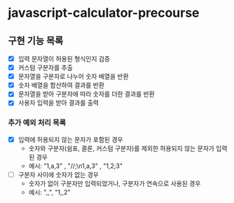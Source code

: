# javascript-calculator-precourse

## 구현 기능 목록

- [x] 입력 문자열이 허용된 형식인지 검증
- [x] 커스텀 구분자를 추출
- [x] 문자열을 구분자로 나누어 숫자 배열을 반환
- [x] 숫자 배열을 합산하여 결과를 반환
- [x] 문자열을 받아 구분자에 따라 숫자를 더한 결과를 반환
- [x] 사용자 입력을 받아 결과를 출력

### 추가 예외 처리 목록

- [x] 입력에 허용되지 않는 문자가 포함된 경우
  - 숫자와 구분자(쉼표, 콜론, 커스텀 구분자)를 제외한 허용되지 않는 문자가 입력된 경우
  - 예시: "1,a,3" , "//;\n1,a,3" , "1,2;3"
- [ ] 구분자 사이에 숫자가 없는 경우
  - 숫자가 없이 구분자만 입력되었거나, 구분자가 연속으로 사용된 경우
  - 예시: ",,", "1,,2"
